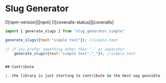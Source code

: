 
# Slug Generator

[![npm-version]][npm] [![coveralls-status]][coveralls]

```js
import { generate_slugs } from "slug_generator_simple"

generate_slugs({text:"simple text"}); //simple-text
 
// if you prefer something other than '-' as separator
    generate_slugs({text:"simple text","_"}); //simple_text


## Contribute

1. the library is just starting to contribute in the best way possible, thank you.`
